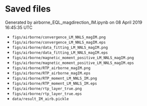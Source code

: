 # Saved files 


Generated by airborne_EQL_magdirection_IM.ipynb on 08 April 2019 16:45:35 UTC

*  `figs/airborne/convergence_LM_NNLS_magIM.png` 
*  `figs/airborne/convergence_LM_NNLS_magIM.eps` 
*  `figs/airborne/data_fitting_LM_NNLS_magIM.png` 
*  `figs/airborne/data_fitting_LM_NNLS_magIM.eps` 
*  `figs/airborne/magnetic_moment_positive_LM_NNLS_magIM.png` 
*  `figs/airborne/magnetic_moment_positive_LM_NNLS_magIM.eps` 
*  `figs/airborne/RTP_airborne_magIM.png` 
*  `figs/airborne/RTP_airborne_magIM.eps` 
*  `figs/airborne/RTP_moment_LM_NNLS_IM.png` 
*  `figs/airborne/RTP_moment_LM_NNLS_IM.eps` 
*  `figs/airborne/rtp_layer_true.png` 
*  `figs/airborne/rtp_layer_true.eps` 
*  `data/result_IM_airb.pickle` 
